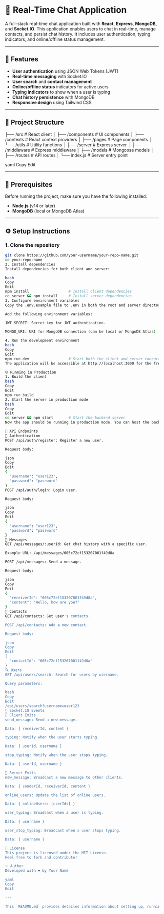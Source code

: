 # 💬 Real-Time Chat Application

A full-stack real-time chat application built with **React**, **Express**, **MongoDB**, and **Socket.IO**. This application enables users to chat in real-time, manage contacts, and persist chat history. It includes user authentication, typing indicators, and online/offline status management.

---

## 🚀 Features

- **User authentication** using JSON Web Tokens (JWT)
- **Real-time messaging** with Socket.IO
- **User search** and **contact management**
- **Online/offline status** indicators for active users
- **Typing indicators** to show when a user is typing
- **Chat history persistence** with MongoDB
- **Responsive design** using Tailwind CSS

---

## 📁 Project Structure

├── /src # React client │ ├── /components # UI components │ ├── /contexts # React context providers │ ├── /pages # Page components │ └── /utils # Utility functions │ ├── /server # Express server │ ├── /middleware # Express middleware │ ├── /models # Mongoose models │ ├── /routes # API routes │ └── index.js # Server entry point

yaml
Copy
Edit

---

## 🔧 Prerequisites

Before running the project, make sure you have the following installed:

- **Node.js** (v14 or later)
- **MongoDB** (local or MongoDB Atlas)

---

## ⚙️ Setup Instructions

### 1. Clone the repository
```bash
git clone https://github.com/your-username/your-repo-name.git
cd your-repo-name
2. Install dependencies
Install dependencies for both client and server:

bash
Copy
Edit
npm install                  # Install client dependencies
cd server && npm install     # Install server dependencies
3. Configure environment variables
Copy the .env.example file to .env in both the root and server directories.

Add the following environment variables:

JWT_SECRET: Secret key for JWT authentication.

MONGO_URI: URI for MongoDB connection (can be local or MongoDB Atlas).

4. Run the development environment
bash
Copy
Edit
npm run dev                  # Start both the client and server concurrently
The application will be accessible at http://localhost:3000 for the frontend, and the server will run on http://localhost:5000.

🌐 Running in Production
1. Build the client
bash
Copy
Edit
npm run build
2. Start the server in production mode
bash
Copy
Edit
cd server && npm start       # Start the backend server
Now the app should be running in production mode. You can host the backend on a platform like Heroku, DigitalOcean, or AWS, and the frontend on platforms like Netlify, Vercel, or any static hosting service.

🔌 API Endpoints
🧾 Authentication
POST /api/auth/register: Register a new user.

Request body:

json
Copy
Edit
{
  "username": "user123",
  "password": "password"
}
POST /api/auth/login: Login user.

Request body:

json
Copy
Edit
{
  "username": "user123",
  "password": "password"
}
💬 Messages
GET /api/messages/:userId: Get chat history with a specific user.

Example URL: /api/messages/605c72ef153207001f49d8a

POST /api/messages: Send a message.

Request body:

json
Copy
Edit
{
  "receiverId": "605c72ef153207001f49d8a",
  "content": "Hello, how are you?"
}
👥 Contacts
GET /api/contacts: Get user's contacts.

POST /api/contacts: Add a new contact.

Request body:

json
Copy
Edit
{
  "contactId": "605c72ef153207001f49d8a"
}
🔍 Users
GET /api/users/search: Search for users by username.

Query parameters:

bash
Copy
Edit
/api/users/search?username=user123
📡 Socket.IO Events
🔼 Client Emits
send_message: Send a new message.

Data: { receiverId, content }

typing: Notify when the user starts typing.

Data: { userId, username }

stop_typing: Notify when the user stops typing.

Data: { userId, username }

🔽 Server Emits
new_message: Broadcast a new message to other clients.

Data: { senderId, receiverId, content }

online_users: Update the list of online users.

Data: { onlineUsers: [userIds] }

user_typing: Broadcast when a user is typing.

Data: { username }

user_stop_typing: Broadcast when a user stops typing.

Data: { username }

📝 License
This project is licensed under the MIT License.
Feel free to fork and contribute!

✨ Author
Developed with ❤️ by Your Name

yaml
Copy
Edit

---

This `README.md` provides detailed information about setting up, running, and using the **Real-Time Chat Applic
